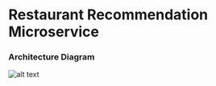 # Restaurant Recommendation Microservice

### Architecture Diagram 

![alt text](https://github.com/rishiraj824/Restaurant-Recommendation-Bot/blob/main/image.png)
